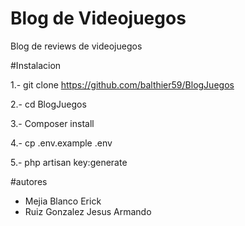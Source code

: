 # Blog de Videojuegos

Blog de reviews de videojuegos

#Instalacion 

1.- git clone https://github.com/balthier59/BlogJuegos 

2.- cd BlogJuegos

3.- Composer install

4.- cp .env.example .env 

5.- php artisan key:generate 

#autores 
- Mejia Blanco Erick
- Ruiz Gonzalez Jesus Armando